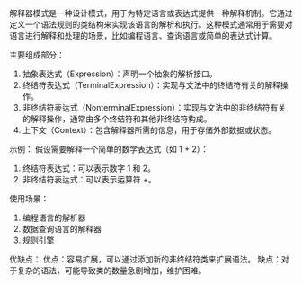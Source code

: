 解释器模式是一种设计模式，用于为特定语言或表达式提供一种解释机制。它通过定义一个语法规则的类结构来实现该语言的解析和执行。这种模式通常用于需要对语言进行解释和处理的场景，比如编程语言、查询语言或简单的表达式计算。

主要组成部分：
1. 抽象表达式（Expression）：声明一个抽象的解析接口。
2. 终结符表达式（TerminalExpression）：实现与文法中的终结符有关的解释操作。
3. 非终结符表达式（NonterminalExpression）：实现与文法中的非终结符有关的解释操作，通常由多个终结符和其他非终结符构成。
4. 上下文（Context）：包含解释器所需的信息，用于存储外部数据或状态。

示例：
假设需要解释一个简单的数学表达式（如 1 + 2）：

1. 终结符表达式：可以表示数字 1 和 2。
2. 非终结符表达式：可以表示运算符 +。

使用场景：
1. 编程语言的解析器
2. 数据查询语言的解释器
3. 规则引擎

优缺点：
优点：容易扩展，可以通过添加新的非终结符类来扩展语法。
缺点：对于复杂的语法，可能导致类的数量急剧增加，维护困难。